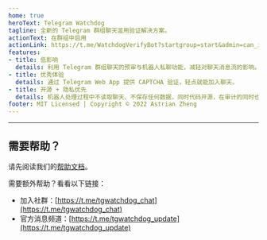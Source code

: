 ```yaml
---
home: true
heroText: Telegram Watchdog
tagline: 全新的 Telegram 群组聊天滥用验证解决方案。
actionText: 在群组中启用
actionLink: https://t.me/WatchdogVerifyBot?startgroup=start&admin=can_invite_users
features:
- title: 低影响
  details: 利用 Telegram 群组聊天的预审与机器人私聊功能，减轻对聊天消息流的影响。
- title: 优秀体验
  details: 通过 Telegram Web App 提供 CAPTCHA 验证，轻点就能加入聊天。
- title: 开源 + 隐私优先
  details: 机器人处理过程中不读取聊天、不保存任何数据，同时代码开源，在审计的同时也可以自行部署。
footer: MIT Licensed | Copyright © 2022 Astrian Zheng
---
```


----
## 需要帮助？
请先阅读我们的[帮助文档](/help/)。

需要额外帮助？看看以下链接：

- 加入社群：[https://t.me/tgwatchdog_chat](https://t.me/tgwatchdog_chat)
- 官方消息频道：[https://t.me/tgwatchdog_update](https://t.me/tgwatchdog_update)